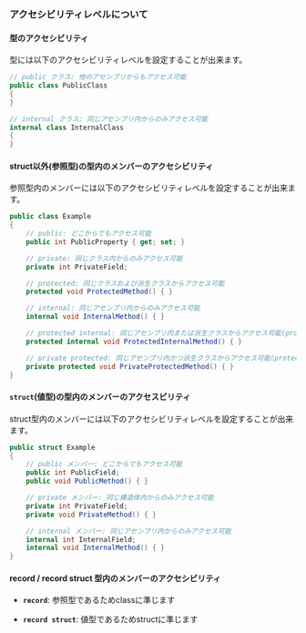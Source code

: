 ### アクセシビリティレベルについて

#### 型のアクセシビリティ

型には以下のアクセシビリティレベルを設定することが出来ます。

```csharp
// public クラス: 他のアセンブリからもアクセス可能
public class PublicClass
{
}

// internal クラス: 同じアセンブリ内からのみアクセス可能
internal class InternalClass
{
}

```



#### struct以外(参照型)の型内のメンバーのアクセシビリティ

参照型内のメンバーには以下のアクセシビリティレベルを設定することが出来ます。

```csharp
public class Example
{
    // public: どこからでもアクセス可能
    public int PublicProperty { get; set; }

    // private: 同じクラス内からのみアクセス可能
    private int PrivateField;

    // protected: 同じクラスおよび派生クラスからアクセス可能
    protected void ProtectedMethod() { }

    // internal: 同じアセンブリ内からのみアクセス可能
    internal void InternalMethod() { }

    // protected internal: 同じアセンブリ内または派生クラスからアクセス可能(protected || internal)
    protected internal void ProtectedInternalMethod() { }

    // private protected: 同じアセンブリ内かつ派生クラスからアクセス可能(protected && internal)
    private protected void PrivateProtectedMethod() { }
}

```

#### `struct`(値型)の型内のメンバーのアクセスビリティ

struct型内のメンバーには以下のアクセシビリティレベルを設定することが出来ます。

```csharp
public struct Example
{
    // public メンバー: どこからでもアクセス可能
    public int PublicField;
    public void PublicMethod() { }

    // private メンバー: 同じ構造体内からのみアクセス可能
    private int PrivateField;
    private void PrivateMethod() { }

    // internal メンバー: 同じアセンブリ内からのみアクセス可能
    internal int InternalField;
    internal void InternalMethod() { }
}
```

#### record / record struct 型内のメンバーのアクセシビリティ

- **`record`**: 参照型であるためclassに準じます

- **`record struct`**: 値型であるためstructに準じます